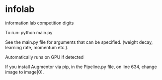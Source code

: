 # infolab
information lab competition digits

To run: python main.py


See the main.py file for arguments that can be specified. (weight decay, learning rate, momentum etc.).

Automatically runs on GPU if detected



If you install Augmentor via pip, in the Pipeline.py file, on line 634, change image to image[0].
